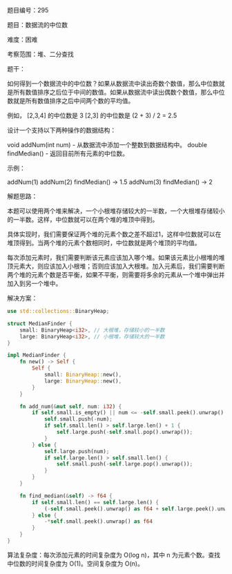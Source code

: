 题目编号：295

题目：数据流的中位数

难度：困难

考察范围：堆、二分查找

题干：

如何得到一个数据流中的中位数？如果从数据流中读出奇数个数值，那么中位数就是所有数值排序之后位于中间的数值。如果从数据流中读出偶数个数值，那么中位数就是所有数值排序之后中间两个数的平均值。

例如，
[2,3,4] 的中位数是 3
[2,3] 的中位数是 (2 + 3) / 2 = 2.5

设计一个支持以下两种操作的数据结构：

void addNum(int num) - 从数据流中添加一个整数到数据结构中。
double findMedian() - 返回目前所有元素的中位数。

示例：

addNum(1)
addNum(2)
findMedian() -> 1.5
addNum(3) 
findMedian() -> 2

解题思路：

本题可以使用两个堆来解决，一个小根堆存储较大的一半数，一个大根堆存储较小的一半数。这样，中位数就可以在两个堆的堆顶中得到。

具体实现时，我们需要保证两个堆的元素个数之差不超过1，这样中位数就可以在堆顶得到。当两个堆的元素个数相同时，中位数就是两个堆顶的平均值。

每次添加元素时，我们需要判断该元素应该加入哪个堆。如果该元素比小根堆的堆顶元素大，则应该加入小根堆；否则应该加入大根堆。加入元素后，我们需要判断两个堆的元素个数是否平衡，如果不平衡，则需要将多余的元素从一个堆中弹出并加入到另一个堆中。

解决方案：

```rust
use std::collections::BinaryHeap;

struct MedianFinder {
    small: BinaryHeap<i32>, // 大根堆，存储较小的一半数
    large: BinaryHeap<i32>, // 小根堆，存储较大的一半数
}

impl MedianFinder {
    fn new() -> Self {
        Self {
            small: BinaryHeap::new(),
            large: BinaryHeap::new(),
        }
    }

    fn add_num(&mut self, num: i32) {
        if self.small.is_empty() || num <= -self.small.peek().unwrap() {
            self.small.push(-num);
            if self.small.len() > self.large.len() + 1 {
                self.large.push(-self.small.pop().unwrap());
            }
        } else {
            self.large.push(num);
            if self.large.len() > self.small.len() {
                self.small.push(-self.large.pop().unwrap());
            }
        }
    }

    fn find_median(&self) -> f64 {
        if self.small.len() == self.large.len() {
            (-self.small.peek().unwrap() as f64 + self.large.peek().unwrap() as f64) / 2.0
        } else {
            -*self.small.peek().unwrap() as f64
        }
    }
}
```

算法复杂度：每次添加元素的时间复杂度为 O(log n)，其中 n 为元素个数。查找中位数的时间复杂度为 O(1)。空间复杂度为 O(n)。